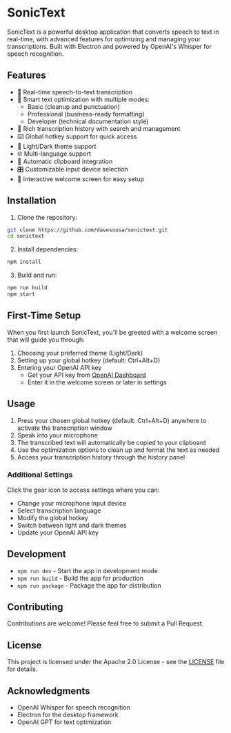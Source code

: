 # SonicText

SonicText is a powerful desktop application that converts speech to text in real-time, with advanced features for optimizing and managing your transcriptions. Built with Electron and powered by OpenAI's Whisper for speech recognition.

## Features

- 🎤 Real-time speech-to-text transcription
- 🔄 Smart text optimization with multiple modes:
  - Basic (cleanup and punctuation)
  - Professional (business-ready formatting)
  - Developer (technical documentation style)
- 📝 Rich transcription history with search and management
- ⌨️ Global hotkey support for quick access
- 🎨 Light/Dark theme support
- 🌐 Multi-language support
- 🎯 Automatic clipboard integration
- 🎛️ Customizable input device selection
- 🚀 Interactive welcome screen for easy setup

## Installation

1. Clone the repository:
```bash
git clone https://github.com/davesousa/sonictext.git
cd sonictext
```

2. Install dependencies:
```bash
npm install
```

3. Build and run:
```bash
npm run build
npm start
```

## First-Time Setup

When you first launch SonicText, you'll be greeted with a welcome screen that will guide you through:

1. Choosing your preferred theme (Light/Dark)
2. Setting up your global hotkey (default: Ctrl+Alt+D)
3. Entering your OpenAI API key
   - Get your API key from [OpenAI Dashboard](https://platform.openai.com/api-keys)
   - Enter it in the welcome screen or later in settings

## Usage

1. Press your chosen global hotkey (default: Ctrl+Alt+D) anywhere to activate the transcription window
2. Speak into your microphone
3. The transcribed text will automatically be copied to your clipboard
4. Use the optimization options to clean up and format the text as needed
5. Access your transcription history through the history panel

### Additional Settings

Click the gear icon to access settings where you can:
- Change your microphone input device
- Select transcription language
- Modify the global hotkey
- Switch between light and dark themes
- Update your OpenAI API key

## Development

- `npm run dev` - Start the app in development mode
- `npm run build` - Build the app for production
- `npm run package` - Package the app for distribution

## Contributing

Contributions are welcome! Please feel free to submit a Pull Request.

## License

This project is licensed under the Apache 2.0 License - see the [LICENSE](LICENSE) file for details.

## Acknowledgments

- OpenAI Whisper for speech recognition
- Electron for the desktop framework
- OpenAI GPT for text optimization 